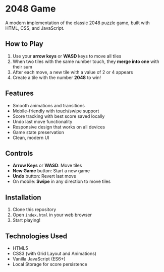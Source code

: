 # 2048 Game

A modern implementation of the classic 2048 puzzle game, built with HTML, CSS, and JavaScript.

## How to Play

1. Use your **arrow keys** or **WASD** keys to move all tiles
2. When two tiles with the same number touch, they **merge into one** with their sum
3. After each move, a new tile with a value of 2 or 4 appears
4. Create a tile with the number **2048** to win!

## Features

- Smooth animations and transitions
- Mobile-friendly with touch/swipe support
- Score tracking with best score saved locally
- Undo last move functionality
- Responsive design that works on all devices
- Game state preservation
- Clean, modern UI

## Controls

- **Arrow Keys** or **WASD**: Move tiles
- **New Game** button: Start a new game
- **Undo** button: Revert last move
- On mobile: **Swipe** in any direction to move tiles

## Installation

1. Clone this repository
2. Open `index.html` in your web browser
3. Start playing!

## Technologies Used

- HTML5
- CSS3 (with Grid Layout and Animations)
- Vanilla JavaScript (ES6+)
- Local Storage for score persistence 